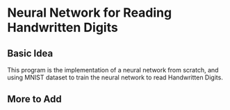 # Neural Network for Reading Handwritten Digits

## Basic Idea
This program is the implementation of a neural network from scratch, and using MNIST dataset to train the neural network to read Handwritten Digits.

## More to Add
